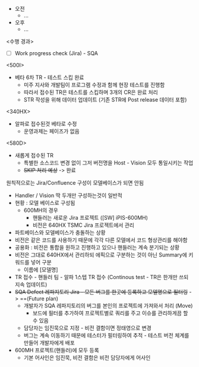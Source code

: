 - 오전
	- ...
- 오후
	- ...

<수행 경과>
- [ ] Work progress check (Jira) - SQA

<500I>
- 베타 6차 TR - 테스트 스킵 완료
	- 미주 지사와 개발팀이 프로그램 수정과 함께 현장 테스트를 진행함
	- 따라서 접수된 TR은 테스트를 스킵하며 3개의 CR은 완료 처리
	- STR 작성을 위해 데이터 업데이트 (기존 STR에 Post release 데이터 포함)

<340HX>
- 알파로 접수된것 베타로 수정
	- 운영과제는 페이즈가 없음

<580D>
- 새롭게 접수된 TR
	- 특별한 소스코드 변경 없이 그저 버전명을 Host - Vision 모두 통일시키는 작업
	- ~~SKIP 처리 예상~~ -> 완료

원칙적으로는 Jira/Confluence 구성이 모델베이스가 되면 안됨
- Handler / Vision 딱 두개만 구성하는것이 일반적 
- 현황 : 모델 베이스로 구성됨
	- 600MH의 경우
		- 핸들러는 새로운 Jira 프로젝트 (\[SW] iPIS-600MH)
		- 비전은 640HX TSMC Jira 프로젝트에서 관리
- 파트베이스와 모델베이스가 충돌하는 상황
- 비전은 같은 코드를 사용하기 때문에 각각 다른 모델에서 코드 형상관리를 해야함
- 공용화 : 비전은 통합을 원하고 진행하고 있으나 핸들러는 계속 분기되는 상황
- 비전은 그대로 640HX에서 관리하되 에픽으로 구분하는 것이 아닌 Summary에 키워드를 넣어 구분
	- 이름에 \[모델명] 
- TR 접수 - 핸들러 팀 - 알파 1스텝 TR 접수 (Continous test - TR은 한개만 쓰되 지속 업데이트)
- ~~SQA Defect 레파지토리 Jira - 모든 버그를 한곳에 등록하고 모델명으로 필터링~~ -> ==(Future plan) 
	- 개발자가 SQA 레파지토리의 버그를 본인의 프로젝트에 가져와서 처리 (Move)
		- 보드에 필터를 추가하여 프로젝트별로 쿼리를 주고 이슈를 관리하게끔 할 수 있음
	- 담당자는 임진묵으로 지정 - 비전 결함이면 정태영으로 변경
	- 버그는 계속 이동하기 때문에 테스터가 필터링하여 추적 - 테스트 버전 체계를 만들어 개발자에게 배포
- 600MH 프로젝트(핸들러)에 모두 등록
	- 기본 어사인은 임진묵, 비전 결함은 비전 담당자에게 어사인
